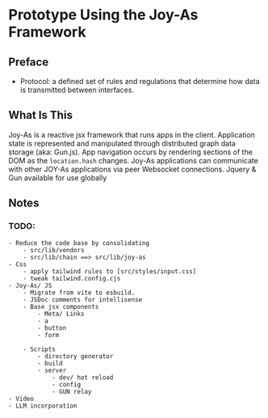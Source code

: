 # Prototype Using the Joy-As Framework

## Preface
- Protocol: a defined set of rules and regulations that determine how data is transmitted between interfaces.

## What Is This
Joy-As is a reactive jsx framework that runs apps in the client. Application state is represented and manipulated through distributed graph data storage (aka: Gun.js).
App navigation occurs by rendering sections of the DOM as the ``` location.hash ``` changes.
Joy-As applications can communicate with other JOY-As applications via peer Websocket connections.
Jquery & Gun available for use globally
## Notes

### TODO: 
    - Reduce the code base by consolidating 
        - src/lib/vendors 
        - src/lib/chain ==> src/lib/joy-as
    - Css
        - apply tailwind rules to [src/styles/input.css]
        - tweak tailwind.config.cjs
    - Joy-As/ JS
        - Migrate from vite to esbuild.
        - JSDoc comments for intellisense
        - Base jsx components 
            - Meta/ Links
            - a 
            - button
            - form

        - Scripts
            - directory generator
            - build
            - server
                - dev/ hot reload
                - config
                - GUN relay
    - Video 
    - LLM incorporation
